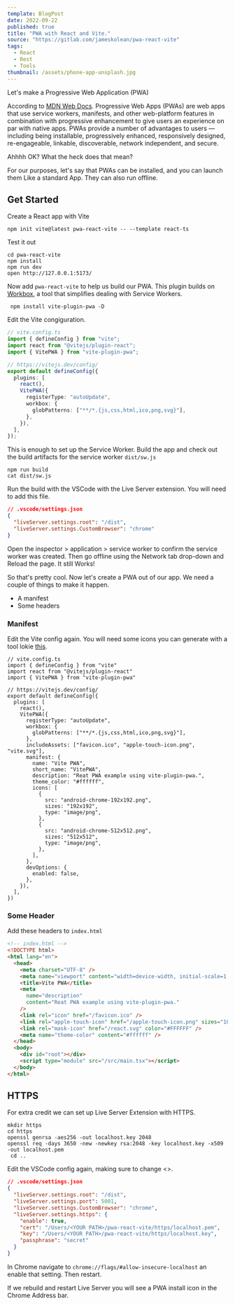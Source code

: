 ```yaml
---
template: BlogPost
date: 2022-09-22
published: true
title: "PWA with React and Vite."
source: "https://gitlab.com/jameskolean/pwa-react-vite"
tags:
  - React
  - Rest
  - Tools
thumbnail: /assets/phone-app-unsplash.jpg
---
```


Let's make a Progressive Web Application (PWA)

According to [MDN Web Docs](https://developer.mozilla.org/en-US/docs/Web/Progressive_web_apps).
Progressive Web Apps (PWAs) are web apps that use service workers, manifests, and other web-platform features in combination with progressive enhancement to give users an experience on par with native apps.
PWAs provide a number of advantages to users — including being installable, progressively enhanced, responsively designed, re-engageable, linkable, discoverable, network independent, and secure.

Ahhhh OK? What the heck does that mean?

For our purposes, let's say that PWAs can be installed, and you can launch them Like a standard App. They can also run offline.

## Get Started

Create a React app with Vite

```shell
npm init vite@latest pwa-react-vite -- --template react-ts
```

Test it out

```shell
cd pwa-react-vite
npm install
npm run dev
open http://127.0.0.1:5173/
```

Now add `pwa-react-vite` to help us build our PWA. This plugin builds on [Workbox](https://developer.chrome.com/docs/workbox/), a tool that simplifies dealing with Service Workers.

```shell
 npm install vite-plugin-pwa -D
```

Edit the Vite congiguration.

```typescript
// vite.config.ts
import { defineConfig } from "vite";
import react from "@vitejs/plugin-react";
import { VitePWA } from "vite-plugin-pwa";

// https://vitejs.dev/config/
export default defineConfig({
  plugins: [
    react(),
    VitePWA({
      registerType: "autoUpdate",
      workbox: {
        globPatterns: ["**/*.{js,css,html,ico,png,svg}"],
      },
    }),
  ],
});
```

This is enough to set up the Service Worker. Build the app and check out the build artifacts for the service worker `dist/sw.js`

```shell
npm run build
cat dist/sw.js
```

Run the build with the VSCode with the Live Server extension. You will need to add this file.

```json
// .vscode/settings.json
{
  "liveServer.settings.root": "/dist",
  "liveServer.settings.CustomBrowser": "chrome"
}
```

Open the inspector > application > service worker to confirm the service worker was created. Then go offline using the Network tab drop-down and Reload the page. It still Works!

So that's pretty cool. Now let's create a PWA out of our app. We need a couple of things to make it happen.

- A manifest
- Some headers

### Manifest

Edit the Vite config again. You will need some icons you can generate with a tool lokie [this](https://favicon.io/favicon-generator/).

```tyepscript
// vite.config.ts
import { defineConfig } from "vite"
import react from "@vitejs/plugin-react"
import { VitePWA } from "vite-plugin-pwa"

// https://vitejs.dev/config/
export default defineConfig({
  plugins: [
    react(),
    VitePWA({
      registerType: "autoUpdate",
      workbox: {
        globPatterns: ["**/*.{js,css,html,ico,png,svg}"],
      },
      includeAssets: ["favicon.ico", "apple-touch-icon.png", "vite.svg"],
      manifest: {
        name: "Vite PWA",
        short_name: "VitePWA",
        description: "Reat PWA example using vite-plugin-pwa.",
        theme_color: "#ffffff",
        icons: [
          {
            src: "android-chrome-192x192.png",
            sizes: "192x192",
            type: "image/png",
          },
          {
            src: "android-chrome-512x512.png",
            sizes: "512x512",
            type: "image/png",
          },
        ],
      },
      devOptions: {
        enabled: false,
      },
    }),
  ],
})
```

### Some Header

Add these headers to `index.html`

```html
<!-- index.html -->
<!DOCTYPE html>
<html lang="en">
  <head>
    <meta charset="UTF-8" />
    <meta name="viewport" content="width=device-width, initial-scale=1.0" />
    <title>Vite PWA</title>
    <meta
      name="description"
      content="Reat PWA example using vite-plugin-pwa."
    />
    <link rel="icon" href="/favicon.ico" />
    <link rel="apple-touch-icon" href="/apple-touch-icon.png" sizes="180x180" />
    <link rel="mask-icon" href="/react.svg" color="#FFFFFF" />
    <meta name="theme-color" content="#ffffff" />
  </head>
  <body>
    <div id="root"></div>
    <script type="module" src="/src/main.tsx"></script>
  </body>
</html>
```

## HTTPS

For extra credit we can set up Live Server Extension with HTTPS.

```shell
mkdir https
cd https
openssl genrsa -aes256 -out localhost.key 2048
openssl req -days 3650 -new -newkey rsa:2048 -key localhost.key -x509 -out localhost.pem
 cd ..
```

Edit the VSCode config again, making sure to change <<YOUR PATH>>.

```json
// .vscode/settings.json
{
  "liveServer.settings.root": "/dist",
  "liveServer.settings.port": 5001,
  "liveServer.settings.CustomBrowser": "chrome",
  "liveServer.settings.https": {
    "enable": true,
    "cert": "/Users/<YOUR PATH>/pwa-react-vite/https/localhost.pem",
    "key": "/Users/<YOUR PATH>/pwa-react-vite/https/localhost.key",
    "passphrase": "secret"
  }
}
```

In Chrome navigate to `chrome://flags/#allow-insecure-localhost` an enable that setting. Then restart.

If we rebuild and restart Live Server you will see a PWA install icon in the Chrome Address bar.

